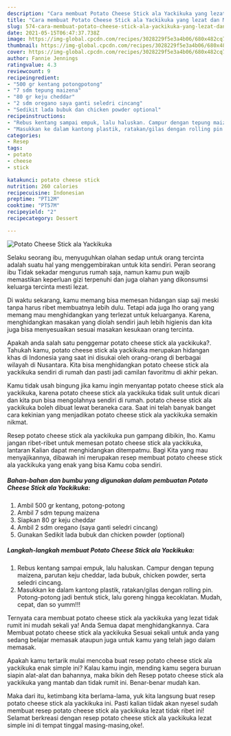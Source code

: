 ```yaml
---
description: "Cara membuat Potato Cheese Stick ala Yackikuka yang lezat dan Mudah Dibuat"
title: "Cara membuat Potato Cheese Stick ala Yackikuka yang lezat dan Mudah Dibuat"
slug: 574-cara-membuat-potato-cheese-stick-ala-yackikuka-yang-lezat-dan-mudah-dibuat
date: 2021-05-15T06:47:37.738Z
image: https://img-global.cpcdn.com/recipes/3028229f5e3a4b06/680x482cq70/potato-cheese-stick-ala-yackikuka-foto-resep-utama.jpg
thumbnail: https://img-global.cpcdn.com/recipes/3028229f5e3a4b06/680x482cq70/potato-cheese-stick-ala-yackikuka-foto-resep-utama.jpg
cover: https://img-global.cpcdn.com/recipes/3028229f5e3a4b06/680x482cq70/potato-cheese-stick-ala-yackikuka-foto-resep-utama.jpg
author: Fannie Jennings
ratingvalue: 4.3
reviewcount: 9
recipeingredient:
- "500 gr kentang potongpotong"
- "7 sdm tepung maizena"
- "80 gr keju cheddar"
- "2 sdm oregano saya ganti seledri cincang"
- "Sedikit lada bubuk dan chicken powder optional"
recipeinstructions:
- "Rebus kentang sampai empuk, lalu haluskan. Campur dengan tepung maizena, parutan keju cheddar, lada bubuk, chicken powder, serta seledri cincang."
- "Masukkan ke dalam kantong plastik, ratakan/gilas dengan rolling pin. Potong-potong jadi bentuk stick, lalu goreng hingga kecoklatan. Mudah, cepat, dan so yumm!!!"
categories:
- Resep
tags:
- potato
- cheese
- stick

katakunci: potato cheese stick 
nutrition: 260 calories
recipecuisine: Indonesian
preptime: "PT12M"
cooktime: "PT57M"
recipeyield: "2"
recipecategory: Dessert

---
```



![Potato Cheese Stick ala Yackikuka](https://img-global.cpcdn.com/recipes/3028229f5e3a4b06/680x482cq70/potato-cheese-stick-ala-yackikuka-foto-resep-utama.jpg)

Selaku seorang ibu, menyuguhkan olahan sedap untuk orang tercinta adalah suatu hal yang menggembirakan untuk kita sendiri. Peran seorang ibu Tidak sekadar mengurus rumah saja, namun kamu pun wajib memastikan keperluan gizi terpenuhi dan juga olahan yang dikonsumsi keluarga tercinta mesti lezat.

Di waktu  sekarang, kamu memang bisa memesan hidangan siap saji meski tanpa harus ribet membuatnya lebih dulu. Tetapi ada juga lho orang yang memang mau menghidangkan yang terlezat untuk keluarganya. Karena, menghidangkan masakan yang diolah sendiri jauh lebih higienis dan kita juga bisa menyesuaikan sesuai masakan kesukaan orang tercinta. 



Apakah anda salah satu penggemar potato cheese stick ala yackikuka?. Tahukah kamu, potato cheese stick ala yackikuka merupakan hidangan khas di Indonesia yang saat ini disukai oleh orang-orang di berbagai wilayah di Nusantara. Kita bisa menghidangkan potato cheese stick ala yackikuka sendiri di rumah dan pasti jadi camilan favoritmu di akhir pekan.

Kamu tidak usah bingung jika kamu ingin menyantap potato cheese stick ala yackikuka, karena potato cheese stick ala yackikuka tidak sulit untuk dicari dan kita pun bisa mengolahnya sendiri di rumah. potato cheese stick ala yackikuka boleh dibuat lewat beraneka cara. Saat ini telah banyak banget cara kekinian yang menjadikan potato cheese stick ala yackikuka semakin nikmat.

Resep potato cheese stick ala yackikuka pun gampang dibikin, lho. Kamu jangan ribet-ribet untuk memesan potato cheese stick ala yackikuka, lantaran Kalian dapat menghidangkan ditempatmu. Bagi Kita yang mau menyajikannya, dibawah ini merupakan resep membuat potato cheese stick ala yackikuka yang enak yang bisa Kamu coba sendiri.

<!--inarticleads1-->

##### Bahan-bahan dan bumbu yang digunakan dalam pembuatan Potato Cheese Stick ala Yackikuka:

1. Ambil 500 gr kentang, potong-potong
1. Ambil 7 sdm tepung maizena
1. Siapkan 80 gr keju cheddar
1. Ambil 2 sdm oregano (saya ganti seledri cincang)
1. Gunakan Sedikit lada bubuk dan chicken powder (optional)




<!--inarticleads2-->

##### Langkah-langkah membuat Potato Cheese Stick ala Yackikuka:

1. Rebus kentang sampai empuk, lalu haluskan. Campur dengan tepung maizena, parutan keju cheddar, lada bubuk, chicken powder, serta seledri cincang.
1. Masukkan ke dalam kantong plastik, ratakan/gilas dengan rolling pin. Potong-potong jadi bentuk stick, lalu goreng hingga kecoklatan. Mudah, cepat, dan so yumm!!!




Ternyata cara membuat potato cheese stick ala yackikuka yang lezat tidak rumit ini mudah sekali ya! Anda Semua dapat menghidangkannya. Cara Membuat potato cheese stick ala yackikuka Sesuai sekali untuk anda yang sedang belajar memasak ataupun juga untuk kamu yang telah jago dalam memasak.

Apakah kamu tertarik mulai mencoba buat resep potato cheese stick ala yackikuka enak simple ini? Kalau kamu ingin, mending kamu segera buruan siapin alat-alat dan bahannya, maka bikin deh Resep potato cheese stick ala yackikuka yang mantab dan tidak rumit ini. Benar-benar mudah kan. 

Maka dari itu, ketimbang kita berlama-lama, yuk kita langsung buat resep potato cheese stick ala yackikuka ini. Pasti kalian tiidak akan nyesel sudah membuat resep potato cheese stick ala yackikuka lezat tidak ribet ini! Selamat berkreasi dengan resep potato cheese stick ala yackikuka lezat simple ini di tempat tinggal masing-masing,oke!.


